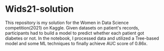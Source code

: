 # Wids21-solution
This repository is my solution for the Women in Data Science competition(2021) on Kaggle. Given datasets on patient's records, participants had to build a model to predict whether each patient got diabetes or not. In  the notebook,  I processed data and utilized a Tree-based model and some ML techniques to finally achieve AUC score of 0.86x.
